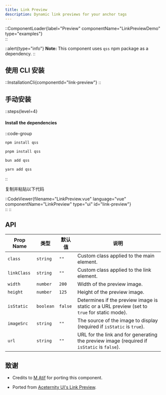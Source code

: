 ```yaml
---
title: Link Preview
description: Dynamic link previews for your anchor tags
---
```


::ComponentLoader{label="Preview" componentName="LinkPreviewDemo" type="examples"}  
::

::alert{type="info"}
**Note:** This component uses `qss` npm package as a dependency.
::

## 使用 CLI 安装

::InstallationCli{componentId="link-preview"}
::

## 手动安装

::steps{level=4}

#### Install the dependencies

::code-group

```bash [npm]
npm install qss
```

```bash [pnpm]
pnpm install qss
```

```bash [bun]
bun add qss
```

```bash [yarn]
yarn add qss
```

::

复制并粘贴以下代码

::CodeViewer{filename="LinkPreview.vue" language="vue" componentName="LinkPreview" type="ui" id="link-preview"}  
::
::

## API

| Prop Name   | 类型      | 默认值  | 说明                                                                                        |
| ----------- | --------- | ------- | ------------------------------------------------------------------------------------------- |
| `class`     | `string`  | `""`    | Custom class applied to the main element.                                                   |
| `linkClass` | `string`  | `""`    | Custom class applied to the link element.                                                   |
| `width`     | `number`  | `200`   | Width of the preview image.                                                                 |
| `height`    | `number`  | `125`   | Height of the preview image.                                                                |
| `isStatic`  | `boolean` | `false` | Determines if the preview image is static or a URL preview (set to `true` for static mode). |
| `imageSrc`  | `string`  | `""`    | The source of the image to display (required if `isStatic` is `true`).                      |
| `url`       | `string`  | `""`    | URL for the link and for generating the preview image (required if `isStatic` is `false`).  |

## 致谢

- Credits to [M Atif](https://github.com/atif0075) for porting this component.

- Ported from [Aceternity UI's Link Preview](https://ui.aceternity.com/components/link-preview).
